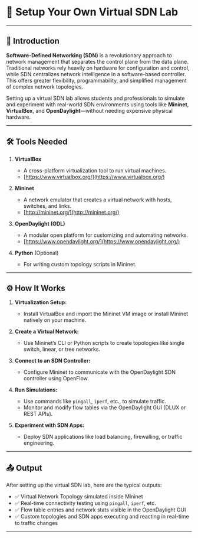 # 🧠 Setup Your Own Virtual SDN Lab

---

## 📘 Introduction

**Software-Defined Networking (SDN)** is a revolutionary approach to network management that separates the control plane from the data plane. Traditional networks rely heavily on hardware for configuration and control, while SDN centralizes network intelligence in a software-based controller. This offers greater flexibility, programmability, and simplified management of complex network topologies.

Setting up a virtual SDN lab allows students and professionals to simulate and experiment with real-world SDN environments using tools like **Mininet**, **VirtualBox**, and **OpenDaylight**—without needing expensive physical hardware.

---

## 🛠️ Tools Needed

1. **VirtualBox**  
   - A cross-platform virtualization tool to run virtual machines.  
   - [https://www.virtualbox.org/](https://www.virtualbox.org/)

2. **Mininet**  
   - A network emulator that creates a virtual network with hosts, switches, and links.  
   - [http://mininet.org/](http://mininet.org/)

3. **OpenDaylight (ODL)**  
   - A modular open platform for customizing and automating networks.  
   - [https://www.opendaylight.org/](https://www.opendaylight.org/)

4. **Python** (Optional)  
   - For writing custom topology scripts in Mininet.

---

## ⚙️ How It Works

1. **Virtualization Setup:**  
   - Install VirtualBox and import the Mininet VM image or install Mininet natively on your machine.

2. **Create a Virtual Network:**  
   - Use Mininet’s CLI or Python scripts to create topologies like single switch, linear, or tree networks.

3. **Connect to an SDN Controller:**  
   - Configure Mininet to communicate with the OpenDaylight SDN controller using OpenFlow.

4. **Run Simulations:**  
   - Use commands like `pingall`, `iperf`, etc., to simulate traffic.  
   - Monitor and modify flow tables via the OpenDaylight GUI (DLUX or REST APIs).

5. **Experiment with SDN Apps:**  
   - Deploy SDN applications like load balancing, firewalling, or traffic engineering.

---

## 📤 Output

After setting up the virtual SDN lab, here are the typical outputs:

- ✅ Virtual Network Topology simulated inside Mininet  
- ✅ Real-time connectivity testing using `pingall`, `iperf`, etc.  
- ✅ Flow table entries and network stats visible in the OpenDaylight GUI  
- ✅ Custom topologies and SDN apps executing and reacting in real-time to traffic changes  

---
